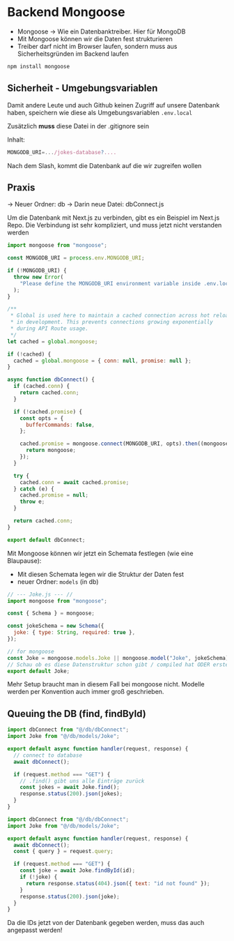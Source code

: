 # Backend Mongoose

- Mongoose -> Wie ein Datenbanktreiber. Hier für MongoDB
- Mit Mongoose können wir die Daten fest strukturieren
- Treiber darf nicht im Browser laufen, sondern muss aus Sicherheitsgründen im Backend laufen

```bash
npm install mongoose
```

## Sicherheit - Umgebungsvariablen

Damit andere Leute und auch Github keinen Zugriff auf unsere Datenbank haben, speichern wie diese als Umgebungsvariablen
`.env.local`

Zusätzlich **muss** diese Datei in der .gitignore sein

Inhalt:

```js
MONGODB_URI=.../jokes-database?....
```

Nach dem Slash, kommt die Datenbank auf die wir zugreifen wollen

## Praxis

-> Neuer Ordner: db
-> Darin neue Datei: dbConnect.js

Um die Datenbank mit Next.js zu verbinden, gibt es ein Beispiel im Next.js Repo.
Die Verbindung ist sehr kompliziert, und muss jetzt nicht verstanden werden

```js
import mongoose from "mongoose";

const MONGODB_URI = process.env.MONGODB_URI;

if (!MONGODB_URI) {
  throw new Error(
    "Please define the MONGODB_URI environment variable inside .env.local"
  );
}

/**
 * Global is used here to maintain a cached connection across hot reloads
 * in development. This prevents connections growing exponentially
 * during API Route usage.
 */
let cached = global.mongoose;

if (!cached) {
  cached = global.mongoose = { conn: null, promise: null };
}

async function dbConnect() {
  if (cached.conn) {
    return cached.conn;
  }

  if (!cached.promise) {
    const opts = {
      bufferCommands: false,
    };

    cached.promise = mongoose.connect(MONGODB_URI, opts).then((mongoose) => {
      return mongoose;
    });
  }

  try {
    cached.conn = await cached.promise;
  } catch (e) {
    cached.promise = null;
    throw e;
  }

  return cached.conn;
}

export default dbConnect;
```

Mit Mongoose können wir jetzt ein Schemata festlegen (wie eine Blaupause):

- Mit diesen Schemata legen wir die Struktur der Daten fest
- neuer Ordner: `models` (in db)

```js
// --- Joke.js --- //
import mongoose from "mongoose";

const { Schema } = mongoose;

const jokeSchema = new Schema({
  joke: { type: String, required: true },
});

// for mongoose
const Joke = mongoose.models.Joke || mongoose.model("Joke", jokeSchema);
// Schau ob es diese Datenstruktur schon gibt / compiled hat ODER erstelle sie
export default Joke;
```

Mehr Setup braucht man in diesem Fall bei mongoose nicht.
Modelle werden per Konvention auch immer groß geschrieben.

## Queuing the DB (find, findById)

```jsx
import dbConnect from "@/db/dbConnect";
import Joke from "@/db/models/Joke";

export default async function handler(request, response) {
  // connect to database
  await dbConnect();

  if (request.method === "GET") {
    // .find() gibt uns alle Einträge zurück
    const jokes = await Joke.find();
    response.status(200).json(jokes);
  }
}
```

```jsx
import dbConnect from "@/db/dbConnect";
import Joke from "@/db/models/Joke";

export default async function handler(request, response) {
  await dbConnect();
  const { query } = request.query;

  if (request.method === "GET") {
    const joke = await Joke.findById(id);
    if (!joke) {
      return response.status(404).json({ text: "id not found" });
    }
    response.status(200).json(joke);
  }
}
```

Da die IDs jetzt von der Datenbank gegeben werden, muss das auch angepasst werden!
